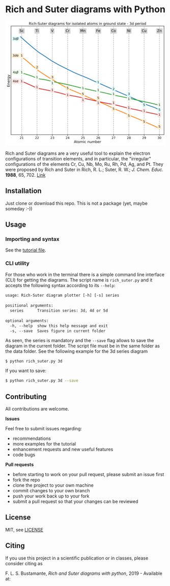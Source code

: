 # Rich and Suter diagrams with Python

![3d_example](images/rich_suter_3d.png)

Rich and Suter diagrams are a very useful tool to explain the electron
configurations of transition elements, and in particular, the "irregular"
configurations of the elements Cr, Cu, Nb, Mo, Ru, Rh, Pd, Ag, and Pt.
They were proposed by Rich and Suter in
Rich, R. L.; Suter, R. W.; _J. Chem. Educ._ __1988__, 65, 702.
[Link](https://pubs.acs.org/doi/pdf/10.1021/ed065p702)

## Installation

Just clone or download this repo. This is not a package (yet, maybe someday :-))

## Usage

### Importing and syntax

See the [tutorial file](tutorial.ipynb).

### CLI utility

For those who work in the terminal there is a simple command line interface
(CLI) for getting the diagrams. The script name is `rich_suter.py`
and it accepts the following syntax according to its `--help`:

```
usage: Rich-Suter diagram plotter [-h] [-s] series

positional arguments:
  series      Transition series: 3d, 4d or 5d

optional arguments:
  -h, --help  show this help message and exit
  -s, --save  Saves figure in current folder
```

As seen, the series is mandatory and the `--save` flag allows to save the
diagram in the current folder. The script file must be in the same folder as
the data folder. See the following example for the 3d series diagram

```bash
$ python rich_suter.py 3d
```

If you want to save:

```bash
$ python rich_suter.py 3d --save
```

## Contributing

All contributions are welcome.

**Issues**

Feel free to submit issues regarding:

- recommendations
- more examples for the tutorial
- enhancement requests and new useful features
- code bugs

**Pull requests**

- before starting to work on your pull request, please submit an issue first
- fork the repo
- clone the project to your own machine
- commit changes to your own branch
- push your work back up to your fork
- submit a pull request so that your changes can be reviewed


## License

MIT, see [LICENSE](LICENSE)

## Citing

If you use this project in a scientific publication or in classes,
please consider citing as

F. L. S. Bustamante, *Rich and Suter diagrams with python*, 2019 -
Available at: